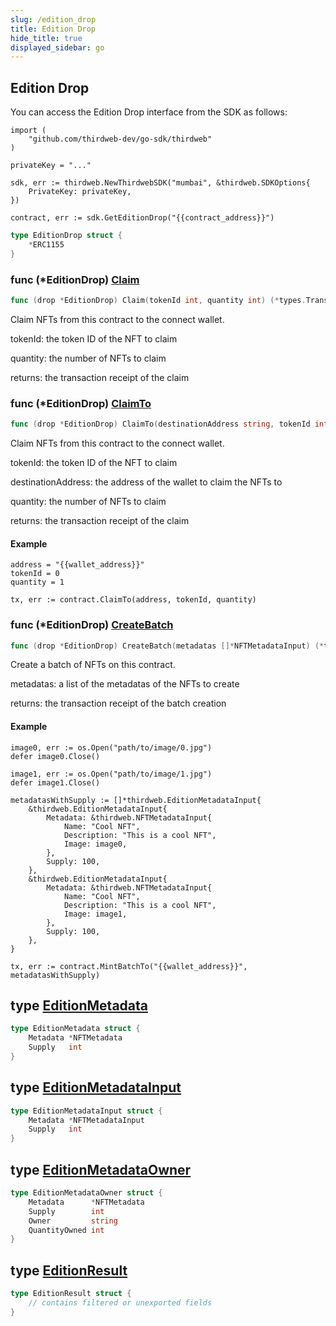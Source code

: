 ```yaml
---
slug: /edition_drop
title: Edition Drop
hide_title: true
displayed_sidebar: go
---
```


## Edition Drop

You can access the Edition Drop interface from the SDK as follows:

```
import (
	"github.com/thirdweb-dev/go-sdk/thirdweb"
)

privateKey = "..."

sdk, err := thirdweb.NewThirdwebSDK("mumbai", &thirdweb.SDKOptions{
	PrivateKey: privateKey,
})

contract, err := sdk.GetEditionDrop("{{contract_address}}")
```

```go
type EditionDrop struct {
    *ERC1155
}
```

### func \(\*EditionDrop\) [Claim](https://github.com/thirdweb-dev/go-sdk/blob/main/thirdweb/edition_drop.go#L134)

```go
func (drop *EditionDrop) Claim(tokenId int, quantity int) (*types.Transaction, error)
```

Claim NFTs from this contract to the connect wallet\.

tokenId: the token ID of the NFT to claim

quantity: the number of NFTs to claim

returns: the transaction receipt of the claim

### func \(\*EditionDrop\) [ClaimTo](https://github.com/thirdweb-dev/go-sdk/blob/main/thirdweb/edition_drop.go#L156)

```go
func (drop *EditionDrop) ClaimTo(destinationAddress string, tokenId int, quantity int) (*types.Transaction, error)
```

Claim NFTs from this contract to the connect wallet\.

tokenId: the token ID of the NFT to claim

destinationAddress: the address of the wallet to claim the NFTs to

quantity: the number of NFTs to claim

returns: the transaction receipt of the claim

#### Example

```
address = "{{wallet_address}}"
tokenId = 0
quantity = 1

tx, err := contract.ClaimTo(address, tokenId, quantity)
```

### func \(\*EditionDrop\) [CreateBatch](https://github.com/thirdweb-dev/go-sdk/blob/main/thirdweb/edition_drop.go#L94)

```go
func (drop *EditionDrop) CreateBatch(metadatas []*NFTMetadataInput) (*types.Transaction, error)
```

Create a batch of NFTs on this contract\.

metadatas: a list of the metadatas of the NFTs to create

returns: the transaction receipt of the batch creation

#### Example

```
image0, err := os.Open("path/to/image/0.jpg")
defer image0.Close()

image1, err := os.Open("path/to/image/1.jpg")
defer image1.Close()

metadatasWithSupply := []*thirdweb.EditionMetadataInput{
	&thirdweb.EditionMetadataInput{
		Metadata: &thirdweb.NFTMetadataInput{
			Name: "Cool NFT",
			Description: "This is a cool NFT",
			Image: image0,
		},
		Supply: 100,
	},
	&thirdweb.EditionMetadataInput{
		Metadata: &thirdweb.NFTMetadataInput{
			Name: "Cool NFT",
			Description: "This is a cool NFT",
			Image: image1,
		},
		Supply: 100,
	},
}

tx, err := contract.MintBatchTo("{{wallet_address}}", metadatasWithSupply)
```

## type [EditionMetadata](https://github.com/thirdweb-dev/go-sdk/blob/main/thirdweb/types.go#L44-L47)

```go
type EditionMetadata struct {
    Metadata *NFTMetadata
    Supply   int
}
```

## type [EditionMetadataInput](https://github.com/thirdweb-dev/go-sdk/blob/main/thirdweb/types.go#L56-L59)

```go
type EditionMetadataInput struct {
    Metadata *NFTMetadataInput
    Supply   int
}
```

## type [EditionMetadataOwner](https://github.com/thirdweb-dev/go-sdk/blob/main/thirdweb/types.go#L49-L54)

```go
type EditionMetadataOwner struct {
    Metadata      *NFTMetadata
    Supply        int
    Owner         string
    QuantityOwned int
}
```

## type [EditionResult](https://github.com/thirdweb-dev/go-sdk/blob/main/thirdweb/erc1155.go#L23-L26)

```go
type EditionResult struct {
    // contains filtered or unexported fields
}
```
